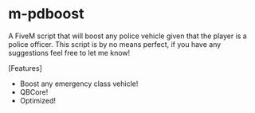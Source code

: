 # m-pdboost
A FiveM script that will boost any police vehicle given that the player is a police officer. This script is by no means perfect, if you have any suggestions feel free to let me know! 

[Features]      
- Boost any emergency class vehicle!
- QBCore!     
- Optimized!
